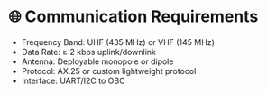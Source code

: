 
# 🌐 Communication Requirements

- Frequency Band: UHF (435 MHz) or VHF (145 MHz)
- Data Rate: ≥ 2 kbps uplink/downlink
- Antenna: Deployable monopole or dipole
- Protocol: AX.25 or custom lightweight protocol
- Interface: UART/I2C to OBC
